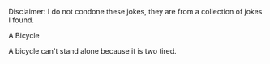 Disclaimer: I do not condone these jokes, they are from a collection of jokes I found.

A Bicycle

A bicycle can't stand alone because it is two tired.

